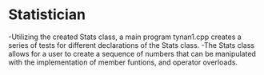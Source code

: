# Statistician
-Utilizing the created Stats class, a main program tynan1.cpp creates a series of tests 
  for different declarations of the Stats class.
-The Stats class allows for a user to create a sequence of numbers that can be manipulated 
  with the implementation of member funtions, and operator overloads.